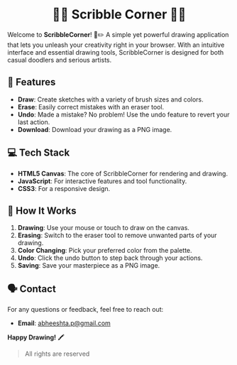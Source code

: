 <h1 align="center"> ✍🏻 Scribble Corner ✍🏻 </h1>

Welcome to **ScribbleCorner**! 🎨✏️ A simple yet powerful drawing application that lets you unleash your creativity right in your browser. With an intuitive interface and essential drawing tools, ScribbleCorner is designed for both casual doodlers and serious artists.

## 🎨 **Features**

- **Draw**: Create sketches with a variety of brush sizes and colors.
- **Erase**: Easily correct mistakes with an eraser tool.
- **Undo**: Made a mistake? No problem! Use the undo feature to revert your last action.
- **Download**: Download your drawing as a PNG image.

## 💻 **Tech Stack**

- **HTML5 Canvas**: The core of ScribbleCorner for rendering and drawing.
- **JavaScript**: For interactive features and tool functionality.
- **CSS3**: For a responsive design.


## 🌟 **How It Works**

1. **Drawing**: Use your mouse or touch to draw on the canvas.
2. **Erasing**: Switch to the eraser tool to remove unwanted parts of your drawing.
3. **Color Changing**: Pick your preferred color from the palette.
4. **Undo**: Click the undo button to step back through your actions.
5. **Saving**: Save your masterpiece as a PNG image.


## 🗣️ **Contact**

For any questions or feedback, feel free to reach out:

- **Email**: [abheeshta.p@gmail.com](mailto:abheeshta.p@gmail.com)

**Happy Drawing!** 🖍️
> All rights are reserved
